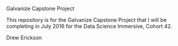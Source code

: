 Galvanize Capstone Project

This repository is for the Galvanize Capstone Project that I will be completing in July 2016 for the Data Science Immersive, Cohort 42.

Drew Erickson
